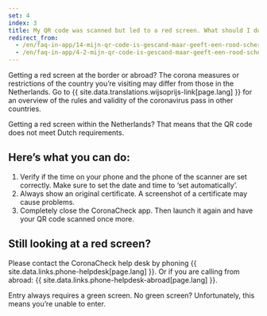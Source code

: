 ```yaml
---
set: 4
index: 3
title: My QR code was scanned but led to a red screen. What should I do?
redirect_from: 
  - /en/faq-in-app/14-mijn-qr-code-is-gescand-maar-geeft-een-rood-scherm-wat-moet-ik-doen
  - /en/faq-in-app/4-2-mijn-qr-code-is-gescand-maar-geeft-een-rood-scherm-wat-moet-ik-doen
---
```

Getting a red screen at the border or abroad? The corona measures or restrictions of the country you’re visiting may differ from those in the Netherlands. Go to {{ site.data.translations.wijsoprijs-link[page.lang] }} for an overview of the rules and validity of the coronavirus pass in other countries.

Getting a red screen within the Netherlands? That means that the QR code does not meet Dutch requirements.

## Here’s what you can do:

1. Verify if the time on your phone and the phone of the scanner are set correctly. Make sure to set the date and time to ‘set automatically’.
2. Always show an original certificate. A screenshot of a certificate may cause problems.
3. Completely close the CoronaCheck app. Then launch it again and have your QR code scanned once more.

## Still looking at a red screen?

Please contact the CoronaCheck help desk by phoning {{ site.data.links.phone-helpdesk[page.lang] }}. Or if you are calling from abroad: {{ site.data.links.phone-helpdesk-abroad[page.lang] }}.

Entry always requires a green screen. No green screen? Unfortunately, this means you’re unable to enter.
